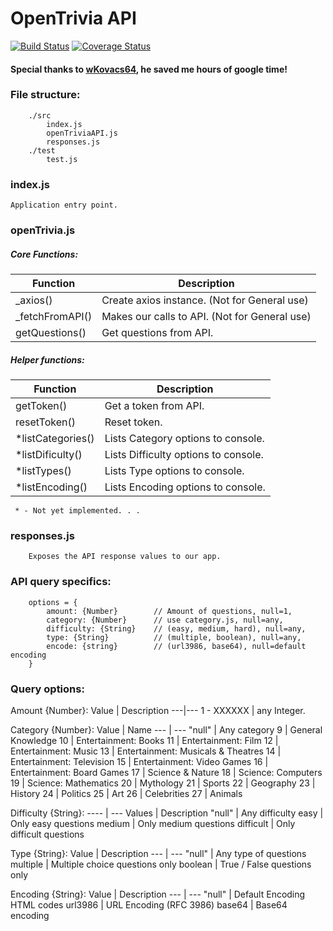 OpenTrivia API
===============

[![Build Status](https://travis-ci.org/sbardian/openTriviaAPI.svg?branch=dev)](https://travis-ci.org/sbardian/openTriviaAPI) [![Coverage Status](https://coveralls.io/repos/github/sbardian/openTriviaAPI/badge.svg?branch=dev)](https://coveralls.io/github/sbardian/openTriviaAPI?branch=dev)

#### Special thanks to [wKovacs64](https://github.com/wKovacs64 "wKovacs64"), he saved me hours of google time!

### File structure: 
```
    ./src
        index.js
        openTriviaAPI.js
        responses.js
    ./test
        test.js
```

### index.js
    Application entry point. 

### openTrivia.js
##### Core Functions: 
 Function | Description 
 --- | ---
 _axios()  | Create axios instance. (Not for General use)
 _fetchFromAPI() | Makes our calls to API. (Not for General use)
 getQuestions() | Get questions from API.

##### Helper functions:
 Function | Description
 --- | ---
 getToken()       | Get a token from API.
 resetToken()     | Reset token.
 *listCategories() | Lists Category options to console.
 *listDificulty()  | Lists Difficulty options to console.
 *listTypes()      | Lists Type options to console.
 *listEncoding()   | Lists Encoding options to console.
     * - Not yet implemented. . .

### responses.js
```
    Exposes the API response values to our app.
```


### API query specifics: 
```
    options = {
        amount: {Number}        // Amount of questions, null=1,
        category: {Number}      // use category.js, null=any,
        difficulty: {String}    // (easy, medium, hard), null=any,
        type: {String}          // (multiple, boolean), null=any,
        encode: {string}        // (url3986, base64), null=default encoding
    }
```

### Query options: 

Amount {Number}: 
Value | Description
---|---
1 - XXXXXX | any Integer.

Category {Number}: 
Value | Name
--- | ---
 "null" | Any category
 9  | General Knowledge
 10 | Entertainment: Books
 11 | Entertainment: Film
 12 | Entertainment: Music
 13 | Entertainment: Musicals & Theatres
 14 | Entertainment: Television
 15 | Entertainment: Video Games
 16 | Entertainment: Board Games
 17 | Science & Nature
 18 | Science: Computers
 19 | Science: Mathematics
 20 | Mythology
 21 | Sports
 22 | Geography
 23 | History
 24 | Politics
 25 | Art
 26 | Celebrities
 27 | Animals
 
 Difficulty {String}: 
 ---- | ---
 Values | Description
 "null" | Any difficulty
 easy | Only easy questions
 medium | Only medium questions
 difficult | Only difficult questions
 
 Type {String}: 
 Value | Description
 --- | ---
  "null"  | Any type of questions
 multiple | Multiple choice questions only
 boolean  | True / False questions only
 
 Encoding {String}:
 Value | Description
 --- | ---
   "null"  | Default Encoding HTML codes
 url3986 | URL Encoding (RFC 3986)
 base64 | Base64 encoding
